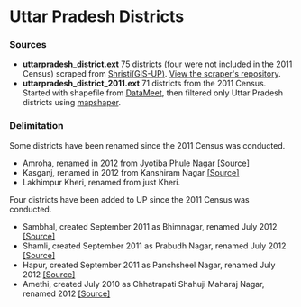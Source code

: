 # Uttar Pradesh Districts

### Sources
- **uttarpradesh_district.ext** 75 districts (four were not included in the 2011 Census) scraped from [Shristi(GIS-UP)](http://gis.up.nic.in/srishti/election2017/). [View the scraper's repository](https://github.com/HindustanTimesLabs/up-shape-scrape). 
- **uttarpradesh_district_2011.ext** 71 districts from the 2011 Census. Started with shapefile from [DataMeet](https://github.com/datameet/maps/tree/master/Survey-of-India-Index-Maps/Boundaries), then filtered only Uttar Pradesh districts using [mapshaper](http://mapshaper.org/).

### Delimitation
Some districts have been renamed since the 2011 Census was conducted.
- Amroha, renamed in 2012 from Jyotiba Phule Nagar [[Source]](https://en.wikipedia.org/wiki/Amroha_district#History)
- Kasganj, renamed in 2012 from Kanshiram Nagar [[Source]](https://en.wikipedia.org/wiki/Kasganj_district#History)
- Lakhimpur Kheri, renamed from just Kheri.

Four districts have been added to UP since the 2011 Census was conducted.
- Sambhal, created September 2011 as Bhimnagar, renamed July 2012 [[Source]](https://en.wikipedia.org/wiki/Sambhal_district#Creation)
- Shamli, created September 2011 as Prabudh Nagar, renamed July 2012 [[Source]](https://en.wikipedia.org/wiki/Shamli_district)
- Hapur, created September 2011 as Panchsheel Nagar, renamed July 2012 [[Source]](https://en.wikipedia.org/wiki/Hapur_district#History)
- Amethi, created July 2010 as Chhatrapati Shahuji Maharaj Nagar, renamed 2012 [[Source]](https://en.wikipedia.org/wiki/Amethi_district#General_characteristics_of_the_district)
